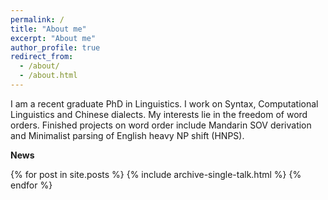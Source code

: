 ```yaml
---
permalink: /
title: "About me"
excerpt: "About me"
author_profile: true
redirect_from: 
  - /about/
  - /about.html
---
```


I am a recent graduate PhD in Linguistics. I work on Syntax, Computational Linguistics and Chinese dialects. My interests lie in the freedom of word orders. Finished projects on word order include Mandarin SOV derivation and Minimalist parsing of English heavy NP shift (HNPS). 

**News**

{% for post in site.posts %}
  {% include archive-single-talk.html %}
{% endfor %}

